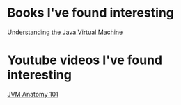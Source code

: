 # Books I've found  interesting 

[Understanding the Java Virtual Machine](./understanding-the-java-virtual-machine/understanding_the_java_virtual_machine.md)

# Youtube videos I've found interesting 

[JVM Anatomy 101](./understanding-the-java-virtual-machine/JVM_anatomy_101.md)
